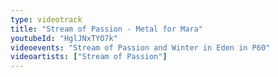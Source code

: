 ```yaml
---
type: videotrack
title: "Stream of Passion - Metal for Mara"
youtubeId: "HglJNxTYO7k"
videoevents: "Stream of Passion and Winter in Eden in P60"
videoartists: ["Stream of Passion"]
---
```

